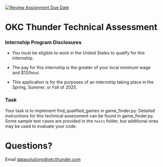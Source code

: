 [![Review Assignment Due Date](https://classroom.github.com/assets/deadline-readme-button-22041afd0340ce965d47ae6ef1cefeee28c7c493a6346c4f15d667ab976d596c.svg)](https://classroom.github.com/a/mxYpjcnI)
# OKC Thunder Technical Assessment

### Internship Program Disclosures

* You must be eligible to work in the United States to qualify for this internship.
  
* The pay for this internship is the greater of your local minimum wage and $13/hour.

* This application is for the purposes of an internship taking place in the Spring, Summer, or Fall of 2025.

### Task

Your task is to implement find_qualified_games in game_finder.py. Detailed instructions for this technical assessment can be found in game_finder.py. Some sample test cases are provided in the `tests` folder, but additional ones may be used to evaluate your code.


# Questions?

Email datasolutions@okcthunder.com